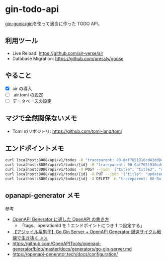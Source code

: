 # gin-todo-api

[gin-gonic/gin](https://github.com/gin-gonic/gin)を使って適当に作った TODO API。

## 利用ツール

- Live Reload: https://github.com/air-verse/air
- Database Migration: https://github.com/pressly/goose

## やること

- [x] air の導入
- [ ] .air.toml の設定
- [ ] データベースの設定

## マジで全然関係ないメモ

- Toml のリポジトリ: https://github.com/toml-lang/toml

## エンドポイントメモ

```sh
curl localhost:8080/api/v1/todos -H "traceparent: 00-0af7651916cd43dd8448eb211c80319c-b7ad6b7169203331-01"
curl localhost:8080/api/v1/todos/{id} -H "traceparent: 00-0af7651916cd43dd8448eb211c80319c-b7ad6b7169203331-01"
curl localhost:8080/api/v1/todos -X POST --json '{"title": "title3", "content": "content3", "done": false}' -H "traceparent: 00-0af7651916cd43dd8448eb211c80319c-b7ad6b7169203331-01"
curl localhost:8080/api/v1/todos/{id} -X PUT --json '{"title": "updated title3", "content": "updated content3", "done": true}' -H "traceparent: 00-0af7651916cd43dd8448eb211c80319c-b7ad6b7169203331-01"
curl localhost:8080/api/v1/todos/{id} -X DELETE -H "traceparent: 00-0af7651916cd43dd8448eb211c80319c-b7ad6b7169203331-01"
```

## opanapi-generator メモ

参考

- [OpenAPI Generator に適した OpenAPI の書き方](https://techblog.zozo.com/entry/how-to-write-openapi-for-openapi-generator)
  - 「tags、operationId を 1 エンドポイントにつき 1 つ設定する」
- [【アジャイル系男子】Go Gin Server + OpenAPI Generator 爆速サイクル戦線で生き抜く ⚔⚔](https://tech-blog.optim.co.jp/entry/2020/10/20/110000)
- https://github.com/OpenAPITools/openapi-generator/blob/master/docs/generators/go-gin-server.md
- https://openapi-generator.tech/docs/configuration/
